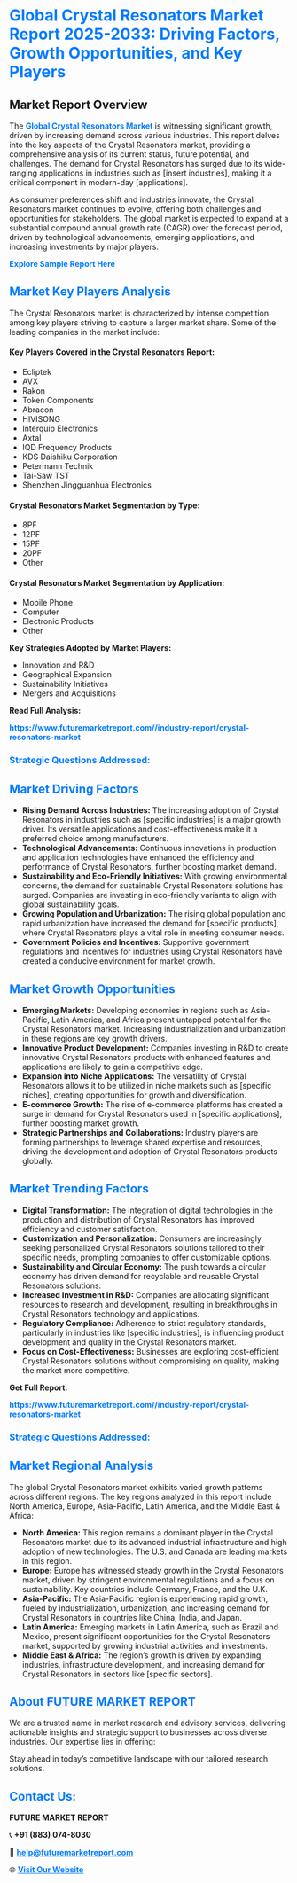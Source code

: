 <h1 style="color: #007BFF;">Global Crystal Resonators Market Report 2025-2033: Driving Factors, Growth Opportunities, and Key Players</h1>

<section id="overview">
<h2>Market Report Overview</h2>
<p>The <a href="https://www.futuremarketreport.com//industry-report/crystal-resonators-market" style="color: #007BFF; text-decoration: none;"><strong>Global Crystal Resonators Market</strong></a> is witnessing significant growth, driven by increasing demand across various industries. This report delves into the key aspects of the Crystal Resonators market, providing a comprehensive analysis of its current status, future potential, and challenges. The demand for Crystal Resonators has surged due to its wide-ranging applications in industries such as [insert industries], making it a critical component in modern-day [applications].</p>
<p>As consumer preferences shift and industries innovate, the Crystal Resonators market continues to evolve, offering both challenges and opportunities for stakeholders. The global market is expected to expand at a substantial compound annual growth rate (CAGR) over the forecast period, driven by technological advancements, emerging applications, and increasing investments by major players.</p>
</section>

<section id="overview">
<p><a href="https://www.futuremarketreport.com//request-sample/reportId=85223" style="color: #007BFF; text-decoration: none;"><strong>Explore Sample Report Here</strong></a></p>
</section>

<section id="key-players">
<h2 style="color: #007BFF;">Market Key Players Analysis</h2>
<p>The Crystal Resonators market is characterized by intense competition among key players striving to capture a larger market share. Some of the leading companies in the market include:</p>
<h4>Key Players Covered in the Crystal Resonators Report:</h4>
<ul><li>Ecliptek</li><li>AVX</li><li>Rakon</li><li>Token Components</li><li>Abracon</li><li>HIVISONG</li><li>Interquip Electronics</li><li>Axtal</li><li>IQD Frequency Products</li><li>KDS Daishiku Corporation</li><li>Petermann Technik</li><li>Tai-Saw TST</li><li>Shenzhen Jingguanhua Electronics</li></ul>
<h4>Crystal Resonators Market Segmentation by Type:</h4>
<ul><li>8PF</li><li>12PF</li><li>15PF</li><li>20PF</li><li>Other</li></ul>

<h4>Crystal Resonators Market Segmentation by Application:</h4>
<ul><li>Mobile Phone</li><li>Computer</li><li>Electronic Products</li><li>Other</li></ul>
<p><strong>Key Strategies Adopted by Market Players:</strong></p>
<ul>
<li>Innovation and R&D</li>
<li>Geographical Expansion</li>
<li>Sustainability Initiatives</li>
<li>Mergers and Acquisitions</li>
</ul>
</section>

<section>
<p><strong>Read Full Analysis: </strong></p><a href="https://www.futuremarketreport.com//industry-report/crystal-resonators-market" style="color: #007BFF; text-decoration: none;"><strong>https://www.futuremarketreport.com//industry-report/crystal-resonators-market</strong></a>
<h3 style="color: #007BFF;">Strategic Questions Addressed:</h3>
</section>

<section id="driving-factors">
<h2 style="color: #007BFF;">Market Driving Factors</h2>
<ul>
<li><strong>Rising Demand Across Industries:</strong> The increasing adoption of Crystal Resonators in industries such as [specific industries] is a major growth driver. Its versatile applications and cost-effectiveness make it a preferred choice among manufacturers.</li>
<li><strong>Technological Advancements:</strong> Continuous innovations in production and application technologies have enhanced the efficiency and performance of Crystal Resonators, further boosting market demand.</li>
<li><strong>Sustainability and Eco-Friendly Initiatives:</strong> With growing environmental concerns, the demand for sustainable Crystal Resonators solutions has surged. Companies are investing in eco-friendly variants to align with global sustainability goals.</li>
<li><strong>Growing Population and Urbanization:</strong> The rising global population and rapid urbanization have increased the demand for [specific products], where Crystal Resonators plays a vital role in meeting consumer needs.</li>
<li><strong>Government Policies and Incentives:</strong> Supportive government regulations and incentives for industries using Crystal Resonators have created a conducive environment for market growth.</li>
</ul>
</section>

<section id="growth-opportunities">
<h2 style="color: #007BFF;">Market Growth Opportunities</h2>
<ul>
<li><strong>Emerging Markets:</strong> Developing economies in regions such as Asia-Pacific, Latin America, and Africa present untapped potential for the Crystal Resonators market. Increasing industrialization and urbanization in these regions are key growth drivers.</li>
<li><strong>Innovative Product Development:</strong> Companies investing in R&D to create innovative Crystal Resonators products with enhanced features and applications are likely to gain a competitive edge.</li>
<li><strong>Expansion into Niche Applications:</strong> The versatility of Crystal Resonators allows it to be utilized in niche markets such as [specific niches], creating opportunities for growth and diversification.</li>
<li><strong>E-commerce Growth:</strong> The rise of e-commerce platforms has created a surge in demand for Crystal Resonators used in [specific applications], further boosting market growth.</li>
<li><strong>Strategic Partnerships and Collaborations:</strong> Industry players are forming partnerships to leverage shared expertise and resources, driving the development and adoption of Crystal Resonators products globally.</li>
</ul>
</section>

<section id="trending-factors">
<h2 style="color: #007BFF;">Market Trending Factors</h2>
<ul>
<li><strong>Digital Transformation:</strong> The integration of digital technologies in the production and distribution of Crystal Resonators has improved efficiency and customer satisfaction.</li>
<li><strong>Customization and Personalization:</strong> Consumers are increasingly seeking personalized Crystal Resonators solutions tailored to their specific needs, prompting companies to offer customizable options.</li>
<li><strong>Sustainability and Circular Economy:</strong> The push towards a circular economy has driven demand for recyclable and reusable Crystal Resonators solutions.</li>
<li><strong>Increased Investment in R&D:</strong> Companies are allocating significant resources to research and development, resulting in breakthroughs in Crystal Resonators technology and applications.</li>
<li><strong>Regulatory Compliance:</strong> Adherence to strict regulatory standards, particularly in industries like [specific industries], is influencing product development and quality in the Crystal Resonators market.</li>
<li><strong>Focus on Cost-Effectiveness:</strong> Businesses are exploring cost-efficient Crystal Resonators solutions without compromising on quality, making the market more competitive.</li>
</ul>
</section>

<section>
<p><strong>Get Full Report: </strong></p><a href="https://www.futuremarketreport.com//industry-report/crystal-resonators-market" style="color: #007BFF; text-decoration: none;"><strong>https://www.futuremarketreport.com//industry-report/crystal-resonators-market</strong></a>
<h3 style="color: #007BFF;">Strategic Questions Addressed:</h3>
</section>


<section id="regional-analysis">
<h2 style="color: #007BFF;">Market Regional Analysis</h2>
<p>The global Crystal Resonators market exhibits varied growth patterns across different regions. The key regions analyzed in this report include North America, Europe, Asia-Pacific, Latin America, and the Middle East & Africa:</p>
<ul>
<li><strong>North America:</strong> This region remains a dominant player in the Crystal Resonators market due to its advanced industrial infrastructure and high adoption of new technologies. The U.S. and Canada are leading markets in this region.</li>
<li><strong>Europe:</strong> Europe has witnessed steady growth in the Crystal Resonators market, driven by stringent environmental regulations and a focus on sustainability. Key countries include Germany, France, and the U.K.</li>
<li><strong>Asia-Pacific:</strong> The Asia-Pacific region is experiencing rapid growth, fueled by industrialization, urbanization, and increasing demand for Crystal Resonators in countries like China, India, and Japan.</li>
<li><strong>Latin America:</strong> Emerging markets in Latin America, such as Brazil and Mexico, present significant opportunities for the Crystal Resonators market, supported by growing industrial activities and investments.</li>
<li><strong>Middle East & Africa:</strong> The region’s growth is driven by expanding industries, infrastructure development, and increasing demand for Crystal Resonators in sectors like [specific sectors].</li>
</ul>
</section>

<footer>
<h2 style="color: #007BFF;">About FUTURE MARKET REPORT</h2>
<p>We are a trusted name in market research and advisory services, delivering actionable insights and strategic support to businesses across diverse industries. Our expertise lies in offering:</p>

<p>Stay ahead in today’s competitive landscape with our tailored research solutions.</p>

<h2 style="color: #007BFF;">Contact Us:</h2>
<p><strong>FUTURE MARKET REPORT</strong></p>
<p>📞 <strong>+91 (883) 074-8030</strong></p>
<p>📧 <strong><a href="mailto:help@futuremarketreport.com" style="color: #007BFF;">help@futuremarketreport.com</a></strong></p>
<p>🌐 <strong><a href="https://www.futuremarketreport.com/" style="color: #007BFF;">Visit Our Website</a></strong></p>
</footer>